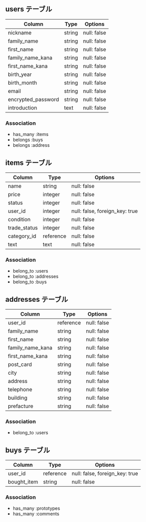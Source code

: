 ## users テーブル

| Column             | Type   | Options     |
| ------------------ | ------ | ----------- |
| nickname           | string | null: false |
| family_name        | string | null: false |
| first_name         | string | null: false |
| family_name_kana   | string | null: false |
| first_name_kana    | string | null: false |
| birth_year         | string | null: false |
| birth_month        | string | null: false |
| email              | string | null: false |
| encrypted_password | string | null: false |
| introduction       | text   | null: false |


### Association
  
- has_many :items
- belongs :buys
- belongs :address

## items テーブル

| Column       | Type      | Options                        |
| ------------ | --------- | ------------------------------ |
| name         | string    | null: false                    |
| price        | integer   | null: false                    |
| status       | integer   | null: false                    |
| user_id      | integer   | null: false, foreign_key: true |
| condition    | integer   | null: false                    |
| trade_status | integer   | null: false                    |
| category_id  | reference | null: false                    |
| text         | text      | null: false                    |



### Association
  
- belong_to :users
- belong_to :addresses
- belong_to :buys

## addresses テーブル

| Column           | Type      | Options     |
| ---------------- | --------- | ----------- |
| user_id          | reference | null: false |
| family_name      | string    | null: false |
| first_name       | string    | null: false |
| family_name_kana | string    | null: false |
| first_name_kana  | string    | null: false |
| post_card        | string    | null: false |
| city             | string    | null: false |
| address          | string    | null: false |
| telephone        | string    | null: false |
| building         | string    | null: false |
| prefacture       | string    | null: false |


### Association
  
- belong_to :users


## buys テーブル

| Column      | Type      | Options                        |
| ----------- | --------- | ------------------------------ |
| user_id     | reference | null: false, foreign_key: true |
| bought_item | string    | null: false                    |


### Association
  
- has_many :prototypes
- has_many :comments